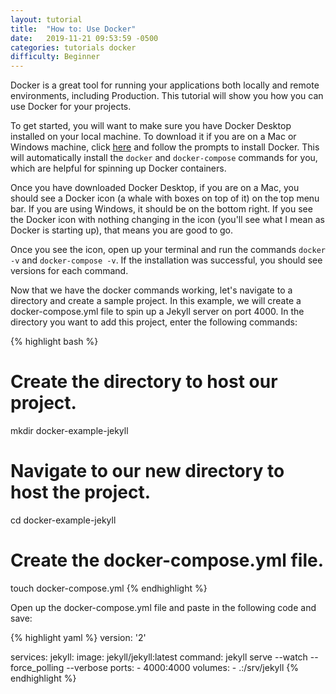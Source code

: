 ```yaml
---
layout: tutorial
title:  "How to: Use Docker"
date:   2019-11-21 09:53:59 -0500
categories: tutorials docker
difficulty: Beginner
---
```

Docker is a great tool for running your applications both locally and remote environments, including
Production. This tutorial will show you how you can use Docker for your
projects.

To get started, you will want to make sure you have Docker Desktop installed on your local machine.
To download it if you are on a Mac or Windows machine, click
[here](https://www.docker.com/products/docker-desktop) and follow the prompts to install Docker. This will
automatically install the `docker` and `docker-compose` commands for you, which are helpful for spinning
up Docker containers.

Once you have downloaded Docker Desktop, if you are on a Mac, you should see a Docker icon
(a whale with boxes on top of it) on the top menu bar. If you are using Windows, it should be on the bottom right.
If you see the Docker icon with nothing changing in the icon (you'll see what I mean as Docker is starting up), that means you are good to go.

Once you see the icon, open up your terminal and run the commands `docker -v` and `docker-compose -v`. If the
installation was successful, you should see versions for each command.

Now that we have the docker commands working, let's navigate to a directory and create a sample project.
In this example, we will create a docker-compose.yml file to spin up a Jekyll server on port 4000. In the directory
you want to add this project, enter the following commands:

{% highlight bash %}
# Create the directory to host our project.
mkdir docker-example-jekyll

# Navigate to our new directory to host the project.
cd docker-example-jekyll

# Create the docker-compose.yml file.
touch docker-compose.yml
{% endhighlight %}

Open up the docker-compose.yml file and paste in the following code and save:

{% highlight yaml %}
version: '2'

services:
  jekyll:
    image: jekyll/jekyll:latest
    command: jekyll serve --watch --force_polling --verbose
    ports:
      - 4000:4000
    volumes:
      - .:/srv/jekyll
{% endhighlight %}
